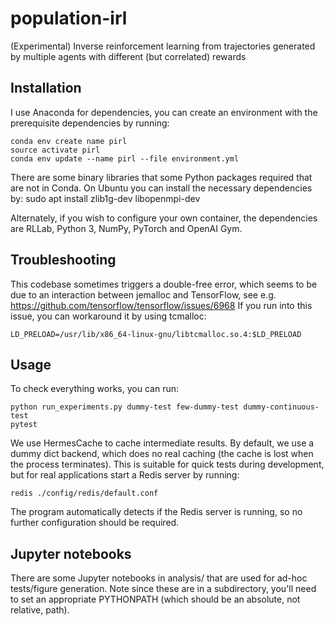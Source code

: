 # population-irl
(Experimental) Inverse reinforcement learning from trajectories generated by multiple agents with different (but correlated) rewards

## Installation

I use Anaconda for dependencies, you can create an environment with the prerequisite dependencies by running:
	
	conda env create name pirl
	source activate pirl
	conda env update --name pirl --file environment.yml 

There are some binary libraries that some Python packages required that are not in Conda. On Ubuntu you can install the necessary dependencies by:
  sudo apt install zlib1g-dev libopenmpi-dev 

Alternately, if you wish to configure your own container, the dependencies are RLLab, Python 3, NumPy, PyTorch and OpenAI Gym.

## Troubleshooting

This codebase sometimes triggers a double-free error, which seems to be due to an interaction between jemalloc and TensorFlow, see e.g. https://github.com/tensorflow/tensorflow/issues/6968 If you run into this issue, you can workaround it by using tcmalloc:

	LD_PRELOAD=/usr/lib/x86_64-linux-gnu/libtcmalloc.so.4:$LD_PRELOAD

## Usage

To check everything works, you can run:

	python run_experiments.py dummy-test few-dummy-test dummy-continuous-test
	pytest

We use HermesCache to cache intermediate results. By default, we use a dummy dict backend, which does no real caching (the cache is lost when the process terminates). This is suitable for quick tests during development, but for real applications start a Redis server by running:

	redis ./config/redis/default.conf 

The program automatically detects if the Redis server is running, so no further configuration should be required. 

## Jupyter notebooks

There are some Jupyter notebooks in analysis/ that are used for ad-hoc tests/figure generation. Note since these are in a subdirectory, you'll need to set an appropriate PYTHONPATH (which should be an absolute, not relative, path).
